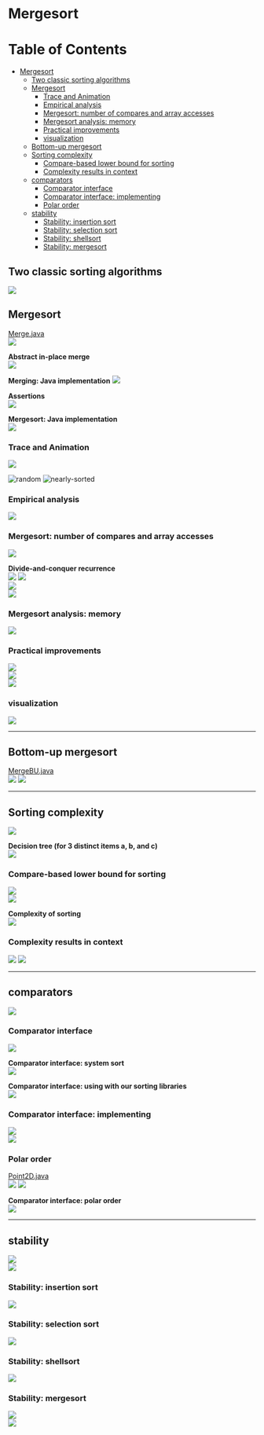 # Mergesort
Table of Contents
=================

   * [Mergesort](#mergesort)
      * [Two classic sorting algorithms](#two-classic-sorting-algorithms)
      * [Mergesort](#mergesort-1)
         * [Trace and Animation](#trace-and-animation)
         * [Empirical analysis](#empirical-analysis)
         * [Mergesort: number of compares and array accesses](#mergesort-number-of-compares-and-array-accesses)
         * [Mergesort analysis: memory](#mergesort-analysis-memory)
         * [Practical improvements](#practical-improvements)
         * [visualization](#visualization)
      * [Bottom-up mergesort](#bottom-up-mergesort)
      * [Sorting complexity](#sorting-complexity)
         * [Compare-based lower bound for sorting](#compare-based-lower-bound-for-sorting)
         * [Complexity results in context](#complexity-results-in-context)
      * [comparators](#comparators)
         * [Comparator interface](#comparator-interface)
         * [Comparator interface: implementing](#comparator-interface-implementing)
         * [Polar order](#polar-order)
      * [stability](#stability)
         * [Stability: insertion sort](#stability-insertion-sort)
         * [Stability: selection sort](#stability-selection-sort)
         * [Stability: shellsort](#stability-shellsort)
         * [Stability: mergesort](#stability-mergesort)
        
## Two classic sorting algorithms
![](media/14849910002972.jpg)

## Mergesort
[Merge.java](../java/src/main/java/com/linbo/algs/sortings/Merge.java)<br>
![](media/14849910371420.jpg)

**Abstract in-place merge**<br>
![](media/14849910717982.jpg)

**Merging: Java implementation**
![](media/14849910963673.jpg)

**Assertions**<br>
![](media/14849911323857.jpg)

**Mergesort: Java implementation**<br>
![](media/14849911863278.jpg)

### Trace and Animation
![](media/14849911572250.jpg)

![random](media/merge-sort_random.gif)
![nearly-sorted](media/merge-sort_nearly-sorted.gif)<br>

### Empirical analysis
![](media/14849913219037.jpg)

### Mergesort: number of compares and array accesses
![](media/14850781475793.jpg)

**Divide-and-conquer recurrence**<br>
![](media/14850782241288.jpg)
![](media/14850783255836.jpg)<br>
![](media/14850783550062.jpg)<br>
![](media/14850783669122.jpg)
### Mergesort analysis: memory![](media/14850785620225.jpg)

### Practical improvements
![](media/14850786281865.jpg)<br>
![](media/14850786471126.jpg)<br>
![](media/14850787857933.jpg)

### visualization
![](media/14850789084991.jpg)

-------------------------------------------------

## Bottom-up mergesort
[MergeBU.java](../java/src/main/java/com/linbo/algs/sortings/MergeBU.java)<br>
![](media/14850791044082.jpg)
![](media/14850791171463.jpg)

-------------------------------------------------

## Sorting complexity
![](media/14850877677714.jpg)

**Decision tree (for 3 distinct items a, b, and c)**<br>
![](media/14850878126803.jpg)

### Compare-based lower bound for sorting
![](media/14850878659507.jpg)<br>
![](media/14850879257391.jpg)

**Complexity of sorting**<br>
![](media/14850880826753.jpg)

### Complexity results in context
![](media/14850881697747.jpg)
![](media/14850882009653.jpg)

------------------------------------------

## comparators
![](media/14850882704041.jpg)

### Comparator interface
![](media/14850883337561.jpg)

**Comparator interface: system sort**<br>
![](media/14850883636008.jpg)

**Comparator interface: using with our sorting libraries**<br>
![](media/14850884402720.jpg)

### Comparator interface: implementing
![](media/14850885019583.jpg)<br>
![](media/14850885368548.jpg)

### Polar order
[Point2D.java](../java/src/main/java/com/linbo/algs/examples/Point2D.java)<br>
![](media/14850885749219.jpg)
![](media/14850886126537.jpg)

**Comparator interface: polar order**<br>
![](media/14850886998861.jpg)

-------------------------------------------------------------------

## stability
![](media/14850889186043.jpg)<br>
![](media/14850889370242.jpg)

### Stability: insertion sort
![](media/14850889806760.jpg)

### Stability: selection sort
![](media/14850890120375.jpg)

### Stability: shellsort
![](media/14850890323187.jpg)

### Stability: mergesort
![](media/14850890960545.jpg)<br>
![](media/14850891192667.jpg)


